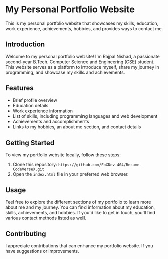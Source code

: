 # My Personal Portfolio Website

This is my personal portfolio website that showcases my skills, education, work experience, achievements, hobbies, and provides ways to contact me.

## Introduction

Welcome to my personal portfolio website! I'm Rajpal Nishad, a passionate second-year B.Tech. Computer Science and Engineering (CSE) student. This website serves as a platform to introduce myself, share my journey in programming, and showcase my skills and achievements.

## Features

- Brief profile overview
- Education details
- Work experience information
- List of skills, including programming languages and web development
- Achievements and accomplishments
- Links to my hobbies, an about me section, and contact details

## Getting Started

To view my portfolio website locally, follow these steps:

1. Clone this repository: `https://github.com/FoXDev-404/Resume-CodeVerseX.git`
2. Open the `index.html` file in your preferred web browser.

## Usage

Feel free to explore the different sections of my portfolio to learn more about me and my journey. You can find information about my education, skills, achievements, and hobbies. If you'd like to get in touch, you'll find various contact methods listed as well.

## Contributing

I appreciate contributions that can enhance my portfolio website. If you have suggestions or improvements.
